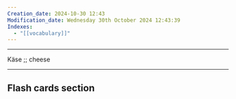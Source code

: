 ```yaml
---
Creation_date: 2024-10-30 12:43
Modification_date: Wednesday 30th October 2024 12:43:39
Indexes:
  - "[[vocabulary]]"
---
```


----

Käse ;; cheese



















---
## Flash cards section
